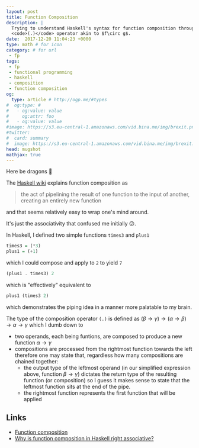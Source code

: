 ```yaml
---
layout: post
title: Function Composition
description: |
  Trying to understand Haskell's syntax for function composition through the
  <code>(.)</code> operator akin to $f\circ g$.
date:  2017-12-20 11:04:23 +0000
type: math # for icon
category: # for url
 - fp
tags:
 - fp
 - functional programming
 - haskell
 - composition
 - function composition
og:
  type: article # http://ogp.me/#types
#  og:type: #
#   - og:value: value
#     og:attr: foo
#   - og:value: value
#image: https://s3.eu-central-1.amazonaws.com/vid.bina.me/img/brexit.png
#twitter:
#  card: summary
#  image: https://s3.eu-central-1.amazonaws.com/vid.bina.me/img/brexit.png
head: mugshot
mathjax: true
---
```

Here be dragons :dragon:

The [Haskell wiki][haskell-fc] explains function composition as

> the act of pipelining the result of one function to the input of another,
> creating an entirely new function

and that seems relatively easy to wrap one's mind around.

It's just the associativity that confused me initially :confused:.

In Haskell, I defined two simple functions `times3` and `plus1`

```haskell
times3 = (*3)
plus1 = (+1)
```

which I could compose and apply to `2` to yield `7`

```haskell
(plus1 . times3) 2
```

which is "effectively" equivalent to

```haskell
plus1 (times3 2)
```

which demonstrates the piping idea in a manner more palatable to my brain.

The type of the composition operator `(.)` is defined as
$(\beta \to \gamma) \to (\alpha \to \beta) \to \alpha \to \gamma$
which I dumb down to
 - two operands, each being funtions, are composed to produce a new function
 $\alpha \to \gamma$
 - compositions are processed from the rightmost function towards the left
 therefore one may state that, regardless how many compositions are chained
 together:
   - the output type of the leftmost operand (in our simplified expression
   above, function $\beta \to \gamma$) dictates the return type of the
   resulting function (or composition) so I guess it makes sense to state that
   the leftmost function sits at the end of the pipe.
   - the rightmost function represents the first function that will be applied

## Links

 - [Function composition][haskell-fc]
 - [Why is function composition in Haskell right associative?][so-fc-haskell-rassoc]

[haskell-fc]: https://wiki.haskell.org/Function_composition
[so-fc-haskell-rassoc]: https://stackoverflow.com/questions/20342860/why-is-function-composition-in-haskell-right-associative#20344252

